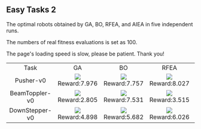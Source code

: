 ## Easy Tasks 2


The optimal robots obtained by GA, BO, RFEA, and AIEA in five independent runs.

The numbers of real fitness evaluations is set as 100.

The page's loading speed is slow, please be patient. Thank you!
<table>
<tr>
<td><center>Task</center></td>
<td><center>GA</center></td>
<td><center>BO</center></td>
<td><center>RFEA</center></td>
<td><center>AIEA</center></td>
</tr>
<tr>
<tr>
<td><center>Pusher-v0</center></td>
<td><center><img src="https://github.com/shuleiLiu/AIEA-GIF/blob/main/gif/ga_Pusher-v0_7.976.gif" />Reward:7.976</center></td>
<td><center><img src="https://github.com/shuleiLiu/AIEA-GIF/blob/main/gif/bo_Pusher-v0_7.757.gif" />Reward:7.757</center></td>
<td><center><img src="https://github.com/shuleiLiu/AIEA-GIF/blob/main/gif/rfea_Pusher-v0_8.027.gif" />Reward:8.027</center></td>
<td><center><img src="https://github.com/shuleiLiu/AIEA-GIF/blob/main/gif/aiea_Pusher-v0_9.49.gif" />Reward:9.49</center></td>
</tr>
<tr>
<td><center>BeamToppler-v0</center></td>
<td><center><img src="https://github.com/shuleiLiu/AIEA-GIF/blob/main/gif/ga_BeamToppler-v0_2.805.gif" />Reward:2.805</center></td>
<td><center><img src="https://github.com/shuleiLiu/AIEA-GIF/blob/main/gif/bo_BeamToppler-v0_7.531.gif" />Reward:7.531</center></td>
<td><center><img src="https://github.com/shuleiLiu/AIEA-GIF/blob/main/gif/rfea_BeamToppler-v0_3.515.gif" />Reward:3.515</center></td>
<td><center><img src="https://github.com/shuleiLiu/AIEA-GIF/blob/main/gif/aiea_BeamToppler-v0_8.87.gif" />Reward:8.87</center></td>
</tr>
<tr>
<td><center>DownStepper-v0</center></td>
<td><center><img src="https://github.com/shuleiLiu/AIEA-GIF/blob/main/gif/ga_DownStepper-v0_4.898.gif" />Reward:4.898</center></td>
<td><center><img src="https://github.com/shuleiLiu/AIEA-GIF/blob/main/gif/bo_DownStepper-v0_5.682.gif" />Reward:5.682</center></td>
<td><center><img src="https://github.com/shuleiLiu/AIEA-GIF/blob/main/gif/rfea_DownStepper-v0_6.026.gif" />Reward:6.026</center></td>
<td><center><img src="https://github.com/shuleiLiu/AIEA-GIF/blob/main/gif/aiea_DownStepper-v0_9.031.gif" />Reward:9.031</center></td>
</tr>
<tr>
</table>
